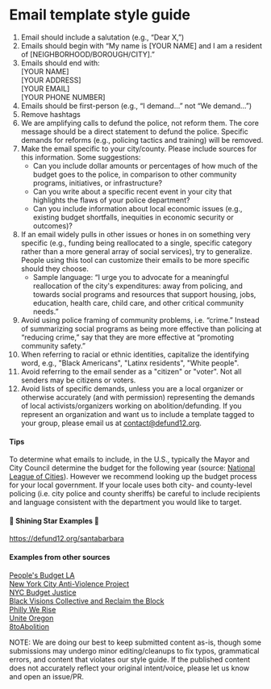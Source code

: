 # Email template style guide

1. Email should include a salutation (e.g., “Dear X,”)
2. Emails should begin with “My name is [YOUR NAME] and I am a resident of [NEIGHBORHOOD/BOROUGH/CITY].”
3. Emails should end with:\
[YOUR NAME]\
[YOUR ADDRESS]\
[YOUR EMAIL]\
[YOUR PHONE NUMBER]
4. Emails should be first-person (e.g., “I demand…” not “We demand…”)
5. Remove hashtags
6. We are amplifying calls to defund the police, not reform them. The core message should be a direct statement to defund the police. Specific demands for reforms (e.g., policing tactics and training) will be removed.
7. Make the email specific to your city/county. Please include sources for this information. Some suggestions:
    - Can you include dollar amounts or percentages of how much of the budget goes to the police, in comparison to other community programs, initiatives, or infrastructure? 
    - Can you write about a specific recent event in your city that highlights the flaws of your police department?
    - Can you include information about local economic issues (e.g., existing budget shortfalls, inequities in economic security or outcomes)?
8. If an email widely pulls in other issues or hones in on something very specific (e.g., funding being reallocated to a single, specific category rather than a more general array of social services), try to generalize. People using this tool can customize their emails to be more specific should they choose.
    - Sample language: “I urge you to advocate for a meaningful reallocation of the city's expenditures: away from policing, and towards social programs and resources that support housing, jobs, education, health care, child care, and other critical community needs.”
9. Avoid using police framing of community problems, i.e. “crime.” Instead of summarizing social programs as being more effective than policing at “reducing crime,” say that they are more effective at “promoting community safety.”
10. When referring to racial or ethnic identities, capitalize the identifying word, e.g., "Black Americans", "Latinx residents", "White people".
11. Avoid referring to the email sender as a "citizen" or "voter". Not all senders may be citizens or voters.
12. Avoid lists of specific demands, unless you are a local organizer or otherwise accurately (and with permission) representing the demands of local activists/organizers working on abolition/defunding. If you represent an organization and want us to include a template tagged to your group, please email us at contact@defund12.org.

#### Tips
To determine what emails to include, in the U.S., typically the Mayor and City Council determine the budget for the following year (source: [National League of Cities](https://www.nlc.org/public-budgets)). However we recommend looking up the budget process for your local government. If your locale uses both city- and county-level policing (i.e. city police and county sheriffs) be careful to include recipients and language consistent with the department you would like to target.

#### 🌟 Shining Star Examples 🌟
https://defund12.org/santabarbara

#### Examples from other sources
[People's Budget LA](https://peoplesbudgetla.com/actions/) \
[New York City Anti-Violence Project](https://avp.org/avp-demands-divestment-from-policing-and-investment-in-services-for-lgbtq-and-hiv-affected-survivors/) \
[NYC Budget Justice](https://www.changethenypd.org/nycbudgetjustice) \
[Black Visions Collective and Reclaim the Block](https://secure.everyaction.com/eR7GA7oz70GL8doBq19LrA2) \
[Philly We Rise](http://phillywerise.com/defundpolice/) \
[Unite Oregon](https://www.uniteoregon.org/defund_ppb_special_units) \
[8toAbolition](https://www.8toabolition.com/)

NOTE: We are doing our best to keep submitted content as-is, though some submissions may undergo minor editing/cleanups to fix typos, grammatical errors, and content that violates our style guide. If the published content does not accurately reflect your original intent/voice, please let us know and open an issue/PR.


